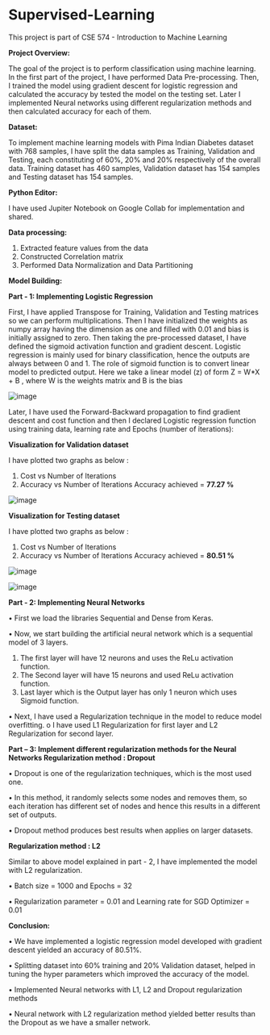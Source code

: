 # Supervised-Learning
This project is part of CSE 574 - Introduction to Machine Learning

**Project Overview:**

The goal of the project is to perform classification using machine learning. In the 
first part of the project, I have performed Data Pre-processing. Then, I trained the 
model using gradient descent for logistic regression and calculated the accuracy by 
tested the model on the testing set. Later I implemented Neural networks using 
different regularization methods and then calculated accuracy for each of them.

**Dataset:**

To implement machine learning models with Pima Indian Diabetes dataset with 768 
samples, I have split the data samples as Training, Validation and Testing, each 
constituting of 60%, 20% and 20% respectively of the overall data. Training dataset 
has 460 samples, Validation dataset has 154 samples and Testing dataset has 154 
samples.

**Python Editor:**

I have used Jupiter Notebook on Google Collab for implementation and shared.

**Data processing:**

1. Extracted feature values from the data
2. Constructed Correlation matrix
3. Performed Data Normalization and Data Partitioning

**Model Building:**

**Part - 1: Implementing Logistic Regression**

First, I have applied Transpose for Training, Validation and Testing matrices so we 
can perform multiplications.
Then I have initialized the weights as numpy array having the dimension as one and 
filled with 0.01 and bias is initially assigned to zero.
Then taking the pre-processed dataset, I have defined the sigmoid activation function 
and gradient descent. Logistic regression is mainly used for binary classification, 
hence the outputs are always between 0 and 1. The role of sigmoid function is to 
convert linear model to predicted output. 
Here we take a linear model (z) of form Z = W*X + B , where 
W is the weights matrix and B is the bias

![image](https://user-images.githubusercontent.com/42407754/147020496-8ccf4874-e53c-43e7-885c-b01adcc62d49.png)

Later, I have used the Forward-Backward propagation to find gradient descent and cost function and then I declared Logistic regression function using training data, learning rate and Epochs (number of iterations):

**Visualization for Validation dataset**

I have plotted two graphs as below :
1. Cost vs Number of Iterations
2. Accuracy vs Number of Iterations
Accuracy achieved = **77.27 %**

![image](https://user-images.githubusercontent.com/42407754/147020697-ad569d5f-6933-4144-81b5-cdf22389d504.png)

**Visualization for Testing dataset**

I have plotted two graphs as below :
1. Cost vs Number of Iterations
2. Accuracy vs Number of Iterations
Accuracy achieved = **80.51 %**

![image](https://user-images.githubusercontent.com/42407754/147020751-bf327838-792c-48ff-bc2b-e8a0d1de049e.png)

![image](https://user-images.githubusercontent.com/42407754/147020786-b29e6c9f-c111-422e-a9d4-b22b619defe2.png)

**Part - 2: Implementing Neural Networks**

• First we load the libraries Sequential and Dense from Keras.

• Now, we start building the artificial neural network which is a sequential model of 3 
layers.

1. The first layer will have 12 neurons and uses the ReLu activation function.
2. The Second layer will have 15 neurons and used ReLu activation function.
3. Last layer which is the Output layer has only 1 neuron which uses Sigmoid 
function.

• Next, I have used a Regularization technique in the model to reduce model 
overfitting.
  o I have used L1 Regularization for first layer and L2 Regularization for second 
  layer.

**Part – 3: Implement different regularization methods for the Neural Networks
Regularization method : Dropout**

• Dropout is one of the regularization techniques, which is the most used one.

• In this method, it randomly selects some nodes and removes them, so each iteration 
has different set of nodes and hence this results in a different set of outputs.

• Dropout method produces best results when applies on larger datasets.

**Regularization method : L2**

Similar to above model explained in part - 2, I have implemented the model with L2 
regularization.

• Batch size = 1000 and Epochs = 32

• Regularization parameter = 0.01 and Learning rate for SGD Optimizer = 0.01

**Conclusion:**

• We have implemented a logistic regression model developed with gradient descent 
yielded an accuracy of 80.51%.

• Splitting dataset into 60% training and 20% Validation dataset, helped in tuning the 
hyper parameters which improved the accuracy of the model.

• Implemented Neural networks with L1, L2 and Dropout regularization methods

• Neural network with L2 regularization method yielded better results than the Dropout
as we have a smaller network.
